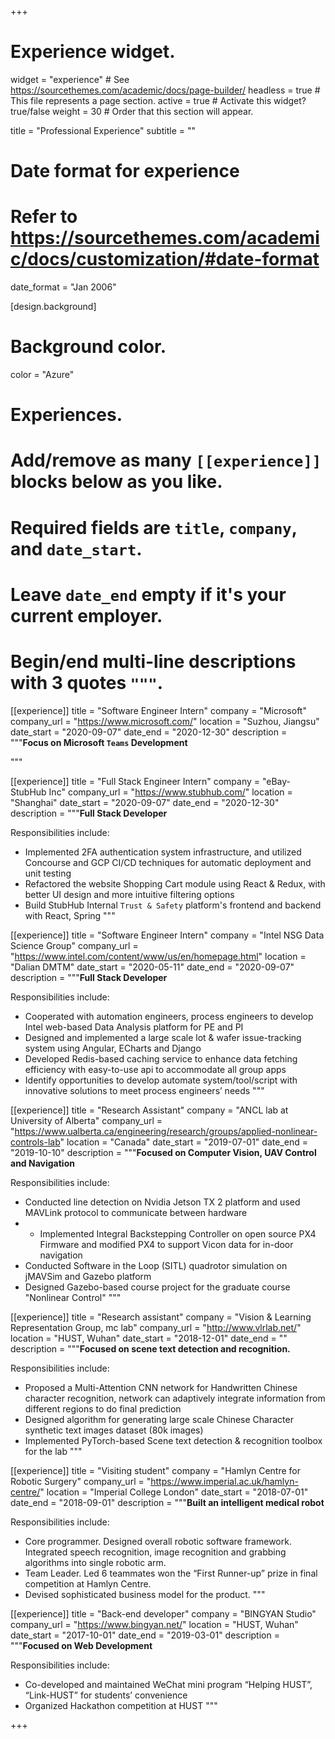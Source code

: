 +++
# Experience widget.
widget = "experience"  # See https://sourcethemes.com/academic/docs/page-builder/
headless = true  # This file represents a page section.
active = true  # Activate this widget? true/false
weight = 30  # Order that this section will appear.

title = "Professional Experience"
subtitle = ""

# Date format for experience
# Refer to https://sourcethemes.com/academic/docs/customization/#date-format
date_format = "Jan 2006"

[design.background]
# Background color.
color = "Azure"

# Experiences.
#   Add/remove as many `[[experience]]` blocks below as you like.
#   Required fields are `title`, `company`, and `date_start`.
#   Leave `date_end` empty if it's your current employer.
#   Begin/end multi-line descriptions with 3 quotes `"""`.
[[experience]]
  title = "Software Engineer Intern"
  company = "Microsoft"
  company_url = "https://www.microsoft.com/"
  location = "Suzhou, Jiangsu"
  date_start = "2020-09-07"
  date_end = "2020-12-30"
  description = """**Focus on Microsoft `Teams` Development**

  """

[[experience]]
  title = "Full Stack Engineer Intern"
  company = "eBay-StubHub Inc"
  company_url = "https://www.stubhub.com/"
  location = "Shanghai"
  date_start = "2020-09-07"
  date_end = "2020-12-30"
  description = """**Full Stack Developer**

  Responsibilities include:

  * Implemented 2FA authentication system infrastructure, and utilized Concourse and GCP CI/CD techniques for automatic deployment and unit testing
  * Refactored the website Shopping Cart module using React & Redux, with better UI design and more intuitive filtering options
  * Build StubHub Internal `Trust & Safety` platform's frontend and backend with React, Spring
  """

[[experience]]
  title = "Software Engineer Intern"
  company = "Intel NSG Data Science Group"
  company_url = "https://www.intel.com/content/www/us/en/homepage.html"
  location = "Dalian DMTM"
  date_start = "2020-05-11"
  date_end = "2020-09-07"
  description = """**Full Stack Developer**

  Responsibilities include:

  * Cooperated with automation engineers, process engineers to develop Intel web-based Data Analysis platform for PE and PI
  * Designed and implemented a large scale lot & wafer issue-tracking system using Angular, ECharts and Django
  * Developed Redis-based caching service to enhance data fetching efficiency with easy-to-use api to accommodate all group apps
  * Identify opportunities to develop automate system/tool/script with innovative solutions to meet process engineers’ needs
  """

[[experience]]
  title = "Research Assistant"
  company = "ANCL lab at University of Alberta"
  company_url = "https://www.ualberta.ca/engineering/research/groups/applied-nonlinear-controls-lab"
  location = "Canada"
  date_start = "2019-07-01"
  date_end = "2019-10-10"
  description = """**Focused on Computer Vision, UAV Control and Navigation**

  Responsibilities include:

  * Conducted line detection on Nvidia Jetson TX 2 platform and used MAVLink protocol to communicate between hardware
  * -	Implemented Integral Backstepping Controller on open source PX4 Firmware and modified PX4 to support Vicon data for in-door navigation
  * Conducted Software in the Loop (SITL) quadrotor simulation on jMAVSim and Gazebo platform
  * Designed Gazebo-based course project for the graduate course "Nonlinear Control"
  """

[[experience]]
  title = "Research assistant"
  company = "Vision & Learning Representation Group, mc lab"
  company_url = "http://www.vlrlab.net/"
  location = "HUST, Wuhan"
  date_start = "2018-12-01"
  date_end = ""
  description = """**Focused on scene text detection and recognition.**

  Responsibilities include:

  * Proposed a Multi-Attention CNN network for Handwritten Chinese character recognition, network can adaptively integrate information from different regions to do final prediction
  * Designed algorithm for generating large scale Chinese Character synthetic text images dataset (80k images)
  * Implemented PyTorch-based Scene text detection & recognition toolbox for the lab
  """

  [[experience]]
  title = "Visiting student"
  company = "Hamlyn Centre for Robotic Surgery"
  company_url = "https://www.imperial.ac.uk/hamlyn-centre/"
  location = "Imperial College London"
  date_start = "2018-07-01"
  date_end = "2018-09-01"
  description = """**Built an intelligent medical robot**

  Responsibilities include:

  * Core programmer. Designed overall robotic software framework. Integrated speech recognition, image recognition and grabbing algorithms into single robotic arm.
  * Team Leader. Led 6 teammates won the “First Runner-up” prize in final competition at Hamlyn Centre.
  * Devised sophisticated business model for the product.
  """

[[experience]]
  title = "Back-end developer"
  company = "BINGYAN Studio"
  company_url = "https://www.bingyan.net/"
  location = "HUST, Wuhan"
  date_start = "2017-10-01"
  date_end = "2019-03-01"
  description = """**Focused on Web Development**

  Responsibilities include:

  * Co-developed and maintained WeChat mini program “Helping HUST”, “Link-HUST” for students’ convenience
  * Organized Hackathon competition at HUST
  """

+++

